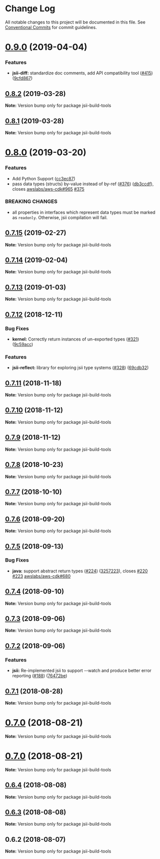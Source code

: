 # Change Log

All notable changes to this project will be documented in this file.
See [Conventional Commits](https://conventionalcommits.org) for commit guidelines.

# [0.9.0](https://github.com/awslabs/jsii/compare/v0.8.2...v0.9.0) (2019-04-04)


### Features

* **jsii-diff:** standardize doc comments, add API compatibility tool ([#415](https://github.com/awslabs/jsii/issues/415)) ([9cfd867](https://github.com/awslabs/jsii/commit/9cfd867))





## [0.8.2](https://github.com/awslabs/jsii/compare/v0.8.1...v0.8.2) (2019-03-28)

**Note:** Version bump only for package jsii-build-tools





## [0.8.1](https://github.com/awslabs/jsii/compare/v0.8.0...v0.8.1) (2019-03-28)

**Note:** Version bump only for package jsii-build-tools





# [0.8.0](https://github.com/awslabs/jsii/compare/v0.7.15...v0.8.0) (2019-03-20)


### Features

* Add Python Support ([cc3ec87](https://github.com/awslabs/jsii/commit/cc3ec87))
* pass data types (structs) by-value instead of by-ref ([#376](https://github.com/awslabs/jsii/issues/376)) ([db3ccdf](https://github.com/awslabs/jsii/commit/db3ccdf)), closes [awslabs/aws-cdk#965](https://github.com/awslabs/aws-cdk/issues/965) [#375](https://github.com/awslabs/jsii/issues/375)


### BREAKING CHANGES

* all properties in interfaces which represent data types must be marked as `readonly`. Otherwise, jsii compilation will fail.





<a name="0.7.15"></a>
## [0.7.15](https://github.com/awslabs/jsii/compare/v0.7.14...v0.7.15) (2019-02-27)




**Note:** Version bump only for package jsii-build-tools

<a name="0.7.14"></a>
## [0.7.14](https://github.com/awslabs/jsii/compare/v0.7.13...v0.7.14) (2019-02-04)




**Note:** Version bump only for package jsii-build-tools

<a name="0.7.13"></a>
## [0.7.13](https://github.com/awslabs/jsii/compare/v0.7.12...v0.7.13) (2019-01-03)




**Note:** Version bump only for package jsii-build-tools

<a name="0.7.12"></a>
## [0.7.12](https://github.com/awslabs/jsii/compare/v0.7.11...v0.7.12) (2018-12-11)


### Bug Fixes

* **kernel:** Correctly return instances of un-exported types ([#321](https://github.com/awslabs/jsii/issues/321)) ([9c59acc](https://github.com/awslabs/jsii/commit/9c59acc))


### Features

* **jsii-reflect:** library for exploring jsii type systems ([#328](https://github.com/awslabs/jsii/issues/328)) ([69cdb32](https://github.com/awslabs/jsii/commit/69cdb32))




<a name="0.7.11"></a>
## [0.7.11](https://github.com/awslabs/jsii/compare/v0.7.10...v0.7.11) (2018-11-18)




**Note:** Version bump only for package jsii-build-tools

<a name="0.7.10"></a>
## [0.7.10](https://github.com/awslabs/jsii/compare/v0.7.9...v0.7.10) (2018-11-12)




**Note:** Version bump only for package jsii-build-tools

<a name="0.7.9"></a>
## [0.7.9](https://github.com/awslabs/jsii/compare/v0.7.8...v0.7.9) (2018-11-12)




**Note:** Version bump only for package jsii-build-tools

<a name="0.7.8"></a>
## [0.7.8](https://github.com/awslabs/jsii/compare/v0.7.7...v0.7.8) (2018-10-23)




**Note:** Version bump only for package jsii-build-tools

<a name="0.7.7"></a>
## [0.7.7](https://github.com/awslabs/jsii/compare/v0.7.6...v0.7.7) (2018-10-10)




**Note:** Version bump only for package jsii-build-tools

<a name="0.7.6"></a>
## [0.7.6](https://github.com/awslabs/jsii/compare/v0.7.5...v0.7.6) (2018-09-20)




**Note:** Version bump only for package jsii-build-tools

<a name="0.7.5"></a>
## [0.7.5](https://github.com/awslabs/jsii/compare/v0.7.4...v0.7.5) (2018-09-13)


### Bug Fixes

* **java:** support abstract return types ([#224](https://github.com/awslabs/jsii/issues/224)) ([3257223](https://github.com/awslabs/jsii/commit/3257223)), closes [#220](https://github.com/awslabs/jsii/issues/220) [#223](https://github.com/awslabs/jsii/issues/223) [awslabs/aws-cdk#680](https://github.com/awslabs/aws-cdk/issues/680)




<a name="0.7.4"></a>
## [0.7.4](https://github.com/awslabs/jsii/compare/v0.7.3...v0.7.4) (2018-09-10)




**Note:** Version bump only for package jsii-build-tools

<a name="0.7.3"></a>
## [0.7.3](https://github.com/awslabs/jsii/compare/v0.7.2...v0.7.3) (2018-09-06)




**Note:** Version bump only for package jsii-build-tools

<a name="0.7.2"></a>
## [0.7.2](https://github.com/awslabs/jsii/compare/v0.7.1...v0.7.2) (2018-09-06)


### Features

* **jsii:** Re-implemented jsii to support --watch and produce better error reporting ([#188](https://github.com/awslabs/jsii/issues/188)) ([76472be](https://github.com/awslabs/jsii/commit/76472be))




<a name="0.7.1"></a>
## [0.7.1](https://github.com/awslabs/jsii/compare/v0.7.0...v0.7.1) (2018-08-28)




**Note:** Version bump only for package jsii-build-tools

<a name="0.7.0"></a>
# [0.7.0](https://github.com/awslabs/jsii/compare/v0.6.4...v0.7.0) (2018-08-21)




**Note:** Version bump only for package jsii-build-tools

<a name="0.7.0"></a>
# [0.7.0](https://github.com/awslabs/jsii/compare/v0.6.4...v0.7.0) (2018-08-21)




**Note:** Version bump only for package jsii-build-tools

<a name="0.6.4"></a>
## [0.6.4](https://github.com/awslabs/jsii/compare/v0.6.3...v0.6.4) (2018-08-08)




**Note:** Version bump only for package jsii-build-tools

<a name="0.6.3"></a>
## [0.6.3](https://github.com/awslabs/jsii/compare/v0.6.2...v0.6.3) (2018-08-08)




**Note:** Version bump only for package jsii-build-tools

<a name="0.6.2"></a>
## 0.6.2 (2018-08-07)




**Note:** Version bump only for package jsii-build-tools
